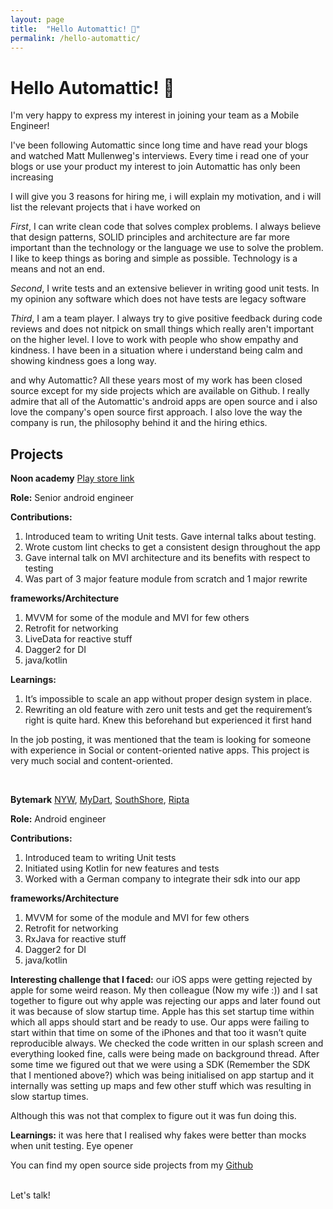 ```yaml
---
layout: page
title:  "Hello Automattic! 👋"
permalink: /hello-automattic/
---
```


# Hello Automattic! 👋

<p>I'm very happy to express my interest in joining your team as a Mobile Engineer!</p>

<p>I've been following Automattic since long time and have read your blogs and watched Matt Mullenweg's interviews. Every time i read one of your blogs or use your product my interest to join Automattic has only been increasing</p>

<p>I will give you 3 reasons for hiring me, i will explain my motivation, and i will list the relevant projects that i have worked on</p>

*First*, I can write clean code that solves complex problems. I always believe that design patterns, SOLID principles and architecture are far more important than the technology or the language we use to solve the problem. I like to keep things as boring and simple as possible. Technology is a means and not an end.

*Second*, I write tests and an extensive believer in writing good unit tests. In my opinion any software which does not have tests are legacy software

*Third*, I am a team player. I always try to give positive feedback during code reviews and does not nitpick on small things which really aren't important on the higher level. I love to work with people who show empathy and kindness. I have been in a situation where i understand being calm and showing kindness goes a long way.

and why Automattic? All these years most of my work has been closed source except for my side projects which are available on Github. I really admire that all of the Automattic's android apps are open source and i also
love the company's open source first approach. I also love the way the company is run, the philosophy behind it and the hiring ethics.


## Projects
**Noon academy** [Play store link](https://play.google.com/store/apps/details?id=com.noonEdu.k12App&hl=en_IN) 

**Role:** Senior android engineer

**Contributions:** 
1. Introduced team to writing Unit tests. Gave internal talks about testing.
2. Wrote custom lint checks to get a consistent design throughout the app
3. Gave internal talk on MVI architecture and its benefits with respect to testing
4. Was part of 3 major feature module from scratch and 1 major rewrite

**frameworks/Architecture**
1. MVVM for some of the module and MVI for few others
2. Retrofit for networking
3. LiveData for reactive stuff
4. Dagger2 for DI
5. java/kotlin

**Learnings:** 
1. It’s impossible to scale an app without proper design system in place.
2. Rewriting an old feature with zero unit tests and get the requirement’s right is quite hard. Knew this beforehand but experienced it first hand

In the job posting, it was mentioned that the team is looking for someone with experience in Social or content-oriented native apps. This project is very much social and content-oriented. 

<br/>

**Bytemark**
[NYW](https://play.google.com/store/apps/details?id=co.bytemark.nywaterway&hl=en_US),
[MyDart](https://play.google.com/store/apps/details?id=co.bytemark.mydart&hl=en_US),
[SouthShore](https://play.google.com/store/apps/details?id=co.bytemark.southshore&hl=en_US),
[Ripta](https://play.google.com/store/apps/details?id=co.bytemark.ripta&hl=en_US)

**Role:** Android engineer

**Contributions:** 
1. Introduced team to writing Unit tests
2. Initiated using Kotlin for new features and tests
3. Worked with a German company to integrate their sdk into our app

**frameworks/Architecture**
1. MVVM for some of the module and MVI for few others
2. Retrofit for networking
3. RxJava for reactive stuff
4. Dagger2 for DI
5. java/kotlin

**Interesting challenge that I faced:** our iOS apps were getting rejected by apple for some weird reason. My then colleague (Now my wife :)) and I sat together to figure out why apple was rejecting our apps and later found out it was because of slow startup time. Apple has this set startup time within which all apps should start and be ready to use. Our apps were failing to start within that time on some of the iPhones and that too it wasn’t quite reproducible always. We checked the code written in our splash screen and everything looked fine, calls were being made on background thread. After some time we figured out that we were using a SDK (Remember the SDK that I mentioned above?) which was being initialised on app startup and it internally was setting up maps and few other stuff which was resulting in slow startup times. 

Although this was not that complex to figure out it was fun doing this.

**Learnings:** it was here that I realised why fakes were better than mocks when unit testing. Eye opener

You can find my open source side projects from my [Github](https://github.com/AnirudhBhat/)

<br/>
Let's talk!

